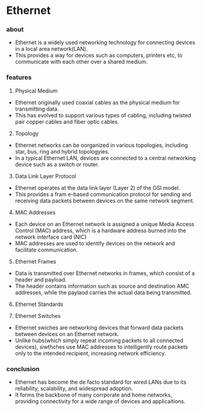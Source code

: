 # Ethernet

### about

- Ethernet is a widely used networking technology for connecting devices in a local area network(LAN). 
- This provides a way for devices such as computers, printers etc, to communicate with each other over a shared medium.


### features

1. Physical Medium
- Ethernet originally used coaxial cables as the physical medium for transmitting data.
- This has evolved to support various types of cabling, including twisted pair copper cables and fiber optic cables.
  
2. Topology
- Ethernet networks can be oorganized in various topologies, including star, bus, ring and hybrid topologyies.
- In a typical Ethernet LAN, devices are connected to a central networking device such as a switch or router.

3. Data Link Layer Protocol
- Ethernet operates at the data link layer (Layer 2) of the OSI model.
- This provides a fram e-based communication protocol for sending and receiving data packets between devices on the same network segment.

4. MAC Addresses
- Each device on an Ethernet network is assigned a unique Media Access Control (MAC) address, which is a hardware address burned into the network interface card (NIC)
- MAC addresses are used to identify devices on the network and facilitate communication.

5. Ethernet Frames
-  Data is transmitted over Ethernet networks in frames, which consist of a header and payload.
- The header contains information such as source and destination AMC addresses, while the paylaod carries the actual data being transmitted.

6. Ethernet Standards

7. Ethernet Switches
- Ethernet swiches are networking devices that forward data packets between devices on an Ethernet network.
- Unlike hubs(which simply repeat incoming packets to all connected devices), siwthches use MAC addresses to intelligently route packets only to the intended recipient, increasing network efficiency.

### conclusion

- Ethernet has become the de facto standard for wired LANs due to its reliability, scalability, and widespread adoption.
- It forms the backbone of many corrporate and home networks, providing connectivity for a wide range of devices and applicaitions.